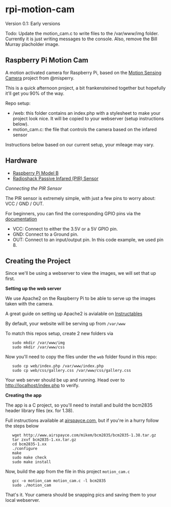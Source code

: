 rpi-motion-cam
==============
Version 0.1: Early versions

Todo: Update the motion_cam.c to write files to the /var/www/img folder. Currently it is just writing messages to the console. Also, remove the Bill Murray placholder image. 

Raspberry Pi Motion Cam
----
A motion activated camera for Raspberry Pi, based on the [Motion Sensing Camera](https://www.youtube.com/watch?v=nWYujjsWb_A) project from @misperry.

This is a quick afternoon project, a bit frankensteined together but hopefully it'll get you 90% of the way. 

Repo setup:
* /web: this folder contains an index.php with a stylesheet to make your project look nice. It will be copied to your webserver (setup instructions below).
* motion_cam.c: the file that controls the camera based on the infared sensor

Instructions below based on our current setup, your mileage may vary.

Hardware
-----
* [Raspberry Pi Model B](http://www.raspberrypi.org/products/model-b/)
* [Radioshack Passive Infared (PIR) Sensor](http://www.radioshack.com/radioshack-passive-infrared-sensor/2760347.html)

*Connecting the PIR Sensor*

The PIR sensor is extremely simple, with just a few pins to worry about: VCC / GND / OUT.

For beginners, you can find the corresponding GPIO pins via the [documentation](http://www.raspberrypi.org/documentation/usage/gpio/)

* VCC: Connect to either the 3.5V or a 5V GPIO pin.
* GND: Connect to a Ground pin.
* OUT: Connect to an input/output pin. In this code example, we used pin 8.

Creating the Project
--------
Since we'll be using a webserver to view the images, we will set that up first.

**Setting up the web server**

We use Apache2 on the Raspberry Pi to be able to serve up the images taken with the camera.

A great guide on setting up Apache2 is avialable on [Instructables](http://www.instructables.com/id/Raspberry-Pi-Web-Server/step7/Install-Apache-with-PHP/)

By default, your website will be serving up from `/var/www`

To match this repos setup, create 2 new folders via
```
   sudo mkdir /var/www/img
   sudo mkdir /var/www/css
```

Now you'll need to copy the files under the `web` folder found in this repo:

```
   sudo cp web/index.php /var/www/index.php
   sudo cp web/css/gallery.css /var/www/css/gallery.css
```
Your web server should be up and running. Head over to [http://localhost/index.php](http://localhost/index.php) to verify.

**Creating the app**

The app is a C project, so you'll need to install and build the bcm2835 header library files (ex. for 1.38).

Full instructions available at [airspayce.com](http://www.airspayce.com/mikem/bcm2835/), but if you're in a hurry follow the steps below

```
   wget http://www.airspayce.com/mikem/bcm2835/bcm2835-1.38.tar.gz
   tar zxvf bcm2835-1.xx.tar.gz
   cd bcm2835-1.xx
   ./configure
   make
   sudo make check
   sudo make install
```

Now,  build the app from the file in this project `motion_cam.c`

```
   gcc -o motion_cam motion_cam.c -l bcm2835
   sudo ./motion_cam
```

That's it. Your camera should be snapping pics and saving them to your local webserver.
